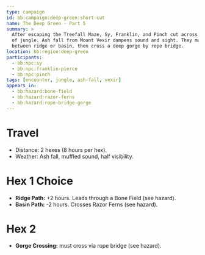```yaml
---
type: campaign
id: bb:campaign:deep-green:short-cut
name: The Deep Green - Part 5
summary: >
  After escaping the Treefall Maze, Sy, Franklin, and Pinch cut across two hexes
  of jungle. Ash fall from Mount Vexir dampens sound and sight. They must choose
  between ridge or basin, then cross a deep gorge by rope bridge.
location: bb:region:deep-green
participants:
  - bb:npc:sy
  - bb:npc:franklin-pierce
  - bb:npc:pinch
tags: [encounter, jungle, ash-fall, vexir]
appears_in:
  - bb:hazard:bone-field
  - bb:hazard:razor-ferns
  - bb:hazard:rope-bridge-gorge
---
```


# Travel
- Distance: 2 hexes (8 hours per hex).
- Weather: Ash fall, muffled sound, half visibility.

# Hex 1 Choice
- **Ridge Path:** +2 hours. Leads through a Bone Field (see hazard).  
- **Basin Path:** -2 hours. Crosses Razor Ferns (see hazard).

# Hex 2
- **Gorge Crossing:** must cross via rope bridge (see hazard).
